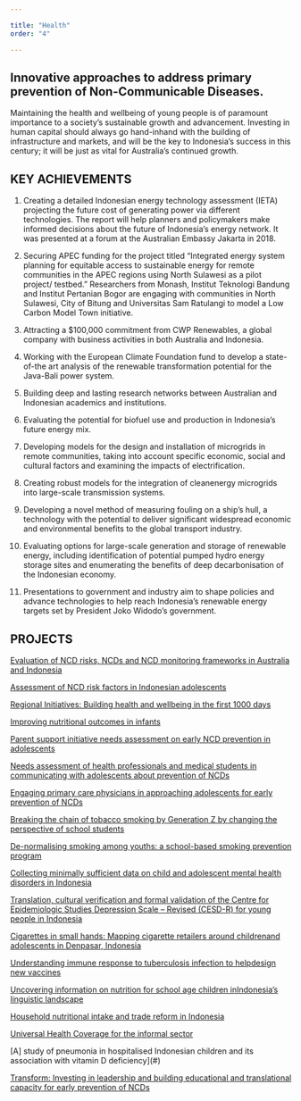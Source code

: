 ```yaml
---

title: "Health"
order: "4"

---
```

<div id="top-target"></div>

## Innovative approaches to address primary prevention of Non-Communicable Diseases.

Maintaining the health and wellbeing of young people is of paramount importance to a society’s sustainable growth and advancement. Investing in human capital should always go hand-inhand with the building of infrastructure and markets, and will be the key to Indonesia’s success in this century; it will be just as vital for Australia’s continued growth.

## KEY ACHIEVEMENTS 
1. Creating a detailed Indonesian energy technology assessment (IETA) projecting the future cost of generating power via different technologies. The report will help planners and policymakers make informed decisions about the future of Indonesia’s energy network. It was presented at a forum at the Australian Embassy Jakarta in 2018.

1. Securing APEC funding for the project titled “Integrated energy system planning for equitable access to sustainable energy for remote communities in the APEC regions using North Sulawesi as a pilot project/ testbed.” Researchers from Monash, Institut Teknologi Bandung and Institut Pertanian Bogor are engaging with communities in North Sulawesi, City of Bitung and Universitas Sam Ratulangi to model a Low Carbon Model Town initiative. 

1. Attracting a $100,000 commitment from CWP Renewables, a global company with business activities in both Australia and Indonesia. 

1. Working with the European Climate Foundation fund to develop a state-of-the art analysis of the renewable transformation potential for the Java-Bali power system. 

1. Building deep and lasting research networks between Australian and Indonesian academics and institutions. 

1. Evaluating the potential for biofuel use and production in Indonesia’s future energy mix. 

1. Developing models for the design and installation of microgrids in remote communities, taking into account specific economic, social and cultural factors and examining the impacts of electrification. 

1. Creating robust models for the integration of cleanenergy microgrids into large-scale transmission systems. 

1. Developing a novel method of measuring fouling on a ship’s hull, a technology with the potential to deliver significant widespread economic and environmental benefits to the global transport industry. 

1. Evaluating options for large-scale generation and storage of renewable energy, including identification of potential pumped hydro energy storage sites and enumerating the benefits of deep decarbonisation of the Indonesian economy. 

1. Presentations to government and industry aim to shape policies and advance technologies to help reach Indonesia’s renewable energy targets set by President Joko Widodo’s government. 

<div id="bot-target"></div>

## PROJECTS

[Evaluation of NCD risks, NCDs and NCD monitoring frameworks in Australia and Indonesia](#)

[Assessment of NCD risk factors in Indonesian adolescents](#)

[Regional Initiatives: Building health and wellbeing in the first 1000 days](#)

[Improving nutritional outcomes in infants](#)

[Parent support initiative needs assessment on early NCD prevention in adolescents](#)

[Needs assessment of health professionals and medical students in communicating with adolescents about prevention of NCDs](#)

[Engaging primary care physicians in approaching adolescents for early prevention of NCDs](#)

[Breaking the chain of tobacco smoking by Generation Z by changing the perspective of school students](#)

[De-normalising smoking among youths: a school-based smoking prevention program](#)

[Collecting minimally sufficient data on child and adolescent mental health disorders in Indonesia](#)

[Translation, cultural verification and formal validation of the Centre for Epidemiologic Studies Depression Scale – Revised (CESD-R) for young people in Indonesia](#)

[Cigarettes in small hands: Mapping cigarette retailers around childrenand adolescents in Denpasar, Indonesia](#)

[Understanding immune response to tuberculosis infection to helpdesign new vaccines](#)

[Uncovering information on nutrition for school age children inIndonesia’s linguistic landscape](#)

[Household nutritional intake and trade reform in Indonesia](#)

[Universal Health Coverage for the informal sector](#)

[A] study of pneumonia in hospitalised Indonesian children and its association with vitamin D deficiency](#)

[Transform: Investing in leadership and building educational and translational capacity for early prevention of NCDs](#)
